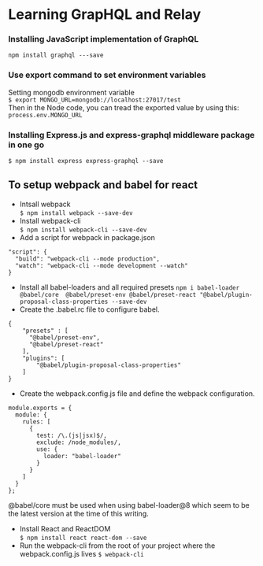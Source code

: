 # Learning GrapHQL and Relay
### Installing JavaScript implementation of GraphQL
`npm install graphql ---save`  

### Use export command to set environment variables
Setting mongodb environment variable  
`$ export MONGO_URL=mongodb://localhost:27017/test`  
Then in the Node code, you can tread the exported value by using this:  
`process.env.MONGO_URL`  
### Installing Express.js and express-graphql middleware package in one go
`$ npm install express express-graphql --save`  
## To  setup webpack and babel for react
* Intsall webpack  
`$ npm install webpack --save-dev`  
* Install webpack-cli  
`$ npm install webpack-cli --save-dev`  
* Add a script for webpack in package.json
```
"script": {
  "build": "webpack-cli --mode production",
  "watch": "webpack-cli --mode development --watch" 
}
```
* Install all babel-loaders and all required presets
`npm i babel-loader @babel/core  @babel/preset-env @babel/preset-react "@babel/plugin-proposal-class-properties --save-dev`  
* Create the .babel.rc file to configure babel.  
```
{
    "presets" : [
      "@babel/preset-env", 
      "@babel/preset-react"
    ],
    "plugins": [
        "@babel/plugin-proposal-class-properties"
    ]
}
```
* Create the webpack.config.js file and define the webpack configuration.
```
module.exports = {
  module: {
    rules: [
      {
        test: /\.(js|jsx)$/,
        exclude: /node_modules/,
        use: {
          loader: "babel-loader"
        }
      }
    ]
  }
};
```
@babel/core must be used when using babel-loader@8 which seem to be the latest version at the time of this writing.  
* Install React and ReactDOM    
`$ npm install react react-dom --save`  
* Run the webpack-cli from the root of your project where the webpack.config.js lives
`$ webpack-cli`  
